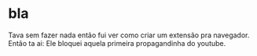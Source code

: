 # bla
Tava sem fazer nada então fui ver como criar um extensão pra navegador. Então ta ai: Ele bloquei aquela primeira propagandinha do youtube.

